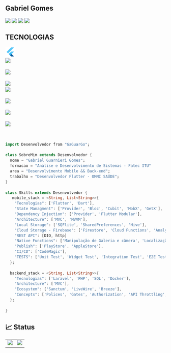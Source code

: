 ## <strong>Gabriel Gomes</strong>


<p align="start">
  <img src="https://img.shields.io/static/v1?label=Overview&message=Gabriel&color=f8efd4&style=for-the-badge&logo=GitHub">
  <img src="https://komarev.com/ghpvc/?username=gaguargo&style=for-the-badge">
  <img src="https://img.shields.io/github/followers/gaguargo?style=for-the-badge">
  <img src="https://img.shields.io/github/stars/gaguargo?style=for-the-badge">
</p>

## TECNOLOGIAS

<code><img height="32" src="https://raw.githubusercontent.com/github/explore/80688e429a7d4ef2fca1e82350fe8e3517d3494d/topics/flutter/flutter.png" alt="Flutter"/></code>
<code> <img height="32" src="https://cdn.jsdelivr.net/gh/devicons/devicon/icons/dart/dart-original.svg" /> </code>
<code> <img height="32" src="https://cdn.jsdelivr.net/gh/devicons/devicon/icons/androidstudio/androidstudio-original.svg" /> </code>
<code> <img height="32" src="https://cdn.jsdelivr.net/gh/devicons/devicon/icons/firebase/firebase-plain.svg" /> </code>
<code><img height="32" src="https://cdn.jsdelivr.net/gh/devicons/devicon/icons/c/c-original.svg" /> </code>
<code> <img height="32" src="https://cdn.jsdelivr.net/gh/devicons/devicon/icons/mysql/mysql-original-wordmark.svg" /> </code>
<code> <img height="32" src="https://cdn.jsdelivr.net/gh/devicons/devicon@latest/icons/php/php-original.svg" /> </code>
<code> <img height="32" src="https://cdn.jsdelivr.net/gh/devicons/devicon@latest/icons/laravel/laravel-original.svg" /> </code>

</br>

```dart
import Desenvolvedor from "GaGuarGo";

class SobreMim extends Desenvolvedor {
  nome = "Gabriel Guarnieri Gomes";
  formacao = "Análise e Desenvolvimento de Sistemas - Fatec ITU"
  area = "Desenvolvimento Mobile && Back-end";
  trabalho = "Desenvolvedor Flutter - OMNI SAÚDE";
}

class Skills extends Desenvolvedor {
   mobile_stack = <String, List<String>>{
    "Tecnologias": ['Flutter', 'Dart'],
    "State Managment": ['Provider', 'Bloc', 'Cubit', 'MobX', 'GetX'],
    "Dependency Injection": ['Provider', 'Flutter Modular'],
    "Architecture": ['MVC', 'MVVM'],
    "Local Storage": ['SQFlite', 'SharedPreferences', 'Hive'],
    "Cloud Storage - Firebase": ['Firestore', 'Cloud Functions', 'Analytics', 'Storage', 'Messenger', 'Test Lab'],
    "REST API": [DIO, http]
    "Native Functions": ['Manipulação de Galeria e câmera', 'Localização', 'Notificações Push', 'Permissões de Acesso'],
    "Publish": ['PlayStore', 'AppleStore'],
    "CI/CD": ['CodeMagic'],
    "TESTS": ['Unit Test', 'Widget Test', 'Integration Test', 'E2E Test']
  };

  backend_stack = <String, List<String>>{
    "Tecnologias": ['Laravel', 'PHP', 'SQL', 'Docker'],
    "Architecture": ['MVC'],
    "Ecosystem": ['Sanctum', 'LiveWire', 'Breeze'],
    "Concepts": ['Polices', 'Gates', 'Authorization', 'API Throttling', 'Queue', 'Pagination','Sending Email', 'Cache', 'Personalized Json Response', 'Relational Databases']
  };

}
```

## 📈 Status

<table align="center">
  <tr>
    <td align="center">
       <a href="https://github.com/gaguargo" target="_blank">
        <img height="180em" src="https://github-readme-stats.vercel.app/api/top-langs/?username=gaguargo&count_private=true&layout=donut&theme=tokyonight&langs_count=4" />
      </a>
    </td>
    <td align="center">
      <a href="https://github.com/gaguargo" target="_blank">
        <img height="180em" src="https://github-readme-stats.vercel.app/api?username=gaguargo&rank_icon=github&theme=tokyonight&show_icons=true&prs_merged,prs_merged_percentage" />
      </a>
    </td>
  </tr>
</table>

<br>











